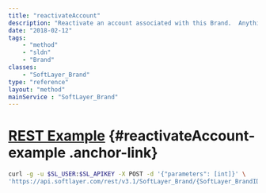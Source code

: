 ```yaml
---
title: "reactivateAccount"
description: "Reactivate an account associated with this Brand.  Anything that would disqualify the account from being reactivated will cause an exception to be raised. "
date: "2018-02-12"
tags:
    - "method"
    - "sldn"
    - "Brand"
classes:
    - "SoftLayer_Brand"
type: "reference"
layout: "method"
mainService : "SoftLayer_Brand"
---
```


# [REST Example](#reactivateAccount-example) <a href="/article/rest/"><i class="fas fa-question"></i></a> {#reactivateAccount-example .anchor-link} 
```bash
curl -g -u $SL_USER:$SL_APIKEY -X POST -d '{"parameters": [int]}' \
'https://api.softlayer.com/rest/v3.1/SoftLayer_Brand/{SoftLayer_BrandID}/reactivateAccount'
```
